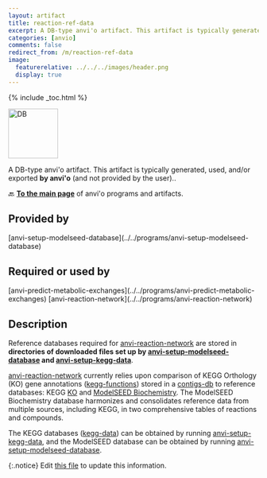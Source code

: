 ```yaml
---
layout: artifact
title: reaction-ref-data
excerpt: A DB-type anvi'o artifact. This artifact is typically generated, used, and/or exported by anvi'o (and not provided by the user)..
categories: [anvio]
comments: false
redirect_from: /m/reaction-ref-data
image:
  featurerelative: ../../../images/header.png
  display: true
---
```



{% include _toc.html %}


<img src="../../images/icons/DB.png" alt="DB" style="width:100px; border:none" />

A DB-type anvi'o artifact. This artifact is typically generated, used, and/or exported **by anvi'o** (and not provided by the user)..

🔙 **[To the main page](../../)** of anvi'o programs and artifacts.

## Provided by


<p style="text-align: left" markdown="1"><span class="artifact-p">[anvi-setup-modelseed-database](../../programs/anvi-setup-modelseed-database)</span></p>


## Required or used by


<p style="text-align: left" markdown="1"><span class="artifact-r">[anvi-predict-metabolic-exchanges](../../programs/anvi-predict-metabolic-exchanges)</span> <span class="artifact-r">[anvi-reaction-network](../../programs/anvi-reaction-network)</span></p>


## Description

Reference databases required for <span class="artifact-p">[anvi-reaction-network](/help/main/programs/anvi-reaction-network)</span> are stored in **directories of downloaded files set up by <span class="artifact-p">[anvi-setup-modelseed-database](/help/main/programs/anvi-setup-modelseed-database)</span> and <span class="artifact-p">[anvi-setup-kegg-data](/help/main/programs/anvi-setup-kegg-data)</span>**.

<span class="artifact-p">[anvi-reaction-network](/help/main/programs/anvi-reaction-network)</span> currently relies upon comparison of KEGG Orthology (KO) gene annotations (<span class="artifact-n">[kegg-functions](/help/main/artifacts/kegg-functions)</span>) stored in a <span class="artifact-n">[contigs-db](/help/main/artifacts/contigs-db)</span> to reference databases: KEGG [KO](https://www.genome.jp/kegg/ko.html) and [ModelSEED Biochemistry](https://github.com/ModelSEED/ModelSEEDDatabase). The ModelSEED Biochemistry database harmonizes and consolidates reference data from multiple sources, including KEGG, in two comprehensive tables of reactions and compounds.

The KEGG databases (<span class="artifact-n">[kegg-data](/help/main/artifacts/kegg-data)</span>) can be obtained by running <span class="artifact-p">[anvi-setup-kegg-data](/help/main/programs/anvi-setup-kegg-data)</span>, and the ModelSEED database can be obtained by running <span class="artifact-p">[anvi-setup-modelseed-database](/help/main/programs/anvi-setup-modelseed-database)</span>.


{:.notice}
Edit [this file](https://github.com/merenlab/anvio/tree/master/anvio/docs/artifacts/reaction-ref-data.md) to update this information.

